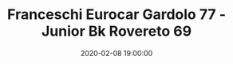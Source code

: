 ---
title: Franceschi Eurocar Gardolo 77 - Junior Bk Rovereto 69
date: 2020-02-08 19:00:00
squadra-a: Franceschi Eurocar Gardolo
punteggio-a: 69
squadra-b: Junior Bk Rovereto
punteggio-b: 77
partite/squadra: serie-d-19-20
luogo: Centro Sportivo Trento Nord
categoria: serie d
---